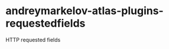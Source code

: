 andreymarkelov-atlas-plugins-requestedfields
============================================

HTTP requested fields
